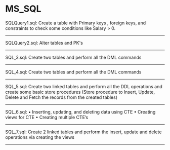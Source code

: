 # MS_SQL

SQLQuery1.sql: Create a table with Primary keys , foreign keys, and constraints to check some conditions like Salary > 0.

-----------------------------------------------------------------------------------------------------------------------------------------------------------------------

SQLQuery2.sql: Alter tables and PK's

-----------------------------------------------------------------------------------------------------------------------------------------------------------------------

SQL_3.sql: Create two tables and perform all the DML commands

-----------------------------------------------------------------------------------------------------------------------------------------------------------------------

SQL_4.sql: Create two tables and perform all the DML commands

-----------------------------------------------------------------------------------------------------------------------------------------------------------------------

SQL_5.sql: Create two linked tables and perform all the DDL operations and create some basic store procedures (Store procedure to Insert, Update, Delete and Fetch 
           the records from the created tables)
           
-----------------------------------------------------------------------------------------------------------------------------------------------------------------------

SQL_6.sql: 
•	Inserting, updating, and deleting data using CTE
•	Creating views for CTE
•	Creating multiple CTE’s

-----------------------------------------------------------------------------------------------------------------------------------------------------------------------

SQL_7.sql: Create 2 linked tables and perform the insert, update and delete operations via creating the views

-----------------------------------------------------------------------------------------------------------------------------------------------------------------------
